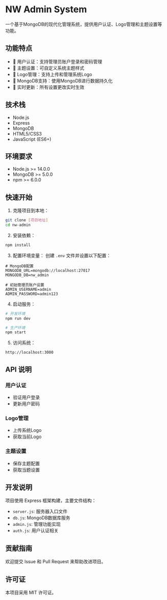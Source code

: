 # NW Admin System

一个基于MongoDB的现代化管理系统，提供用户认证、Logo管理和主题设置等功能。

## 功能特点

- 🔐 用户认证：支持管理员账户登录和密码管理
- 🎨 主题设置：可自定义系统主题样式
- 📝 Logo管理：支持上传和管理系统Logo
- 💾 MongoDB支持：使用MongoDB进行数据持久化
- 🔄 实时更新：所有设置更改实时生效

## 技术栈

- Node.js
- Express
- MongoDB
- HTML5/CSS3
- JavaScript (ES6+)

## 环境要求

- Node.js >= 14.0.0
- MongoDB >= 5.0.0
- npm >= 6.0.0

## 快速开始

1. 克隆项目到本地：
```bash
git clone [项目地址]
cd nw-admin
```

2. 安装依赖：
```bash
npm install
```

3. 配置环境变量：
创建 `.env` 文件并设置以下配置：
```env
# MongoDB配置
MONGODB_URL=mongodb://localhost:27017
MONGODB_DB=nw_admin

# 初始管理员账户设置
ADMIN_USERNAME=admin
ADMIN_PASSWORD=admin123
```

4. 启动服务：
```bash
# 开发环境
npm run dev

# 生产环境
npm start
```

5. 访问系统：
```
http://localhost:3000
```

## API 说明

### 用户认证
- 验证用户登录
- 更新用户密码

### Logo管理
- 上传系统Logo
- 获取当前Logo

### 主题设置
- 保存主题配置
- 获取当题设置

## 开发说明

项目使用 Express 框架构建，主要文件结构：
- `server.js`: 服务器入口文件
- `db.js`: MongoDB数据库服务
- `admin.js`: 管理功能实现
- `auth.js`: 用户认证相关

## 贡献指南

欢迎提交 Issue 和 Pull Request 来帮助改进项目。

## 许可证

本项目采用 MIT 许可证。